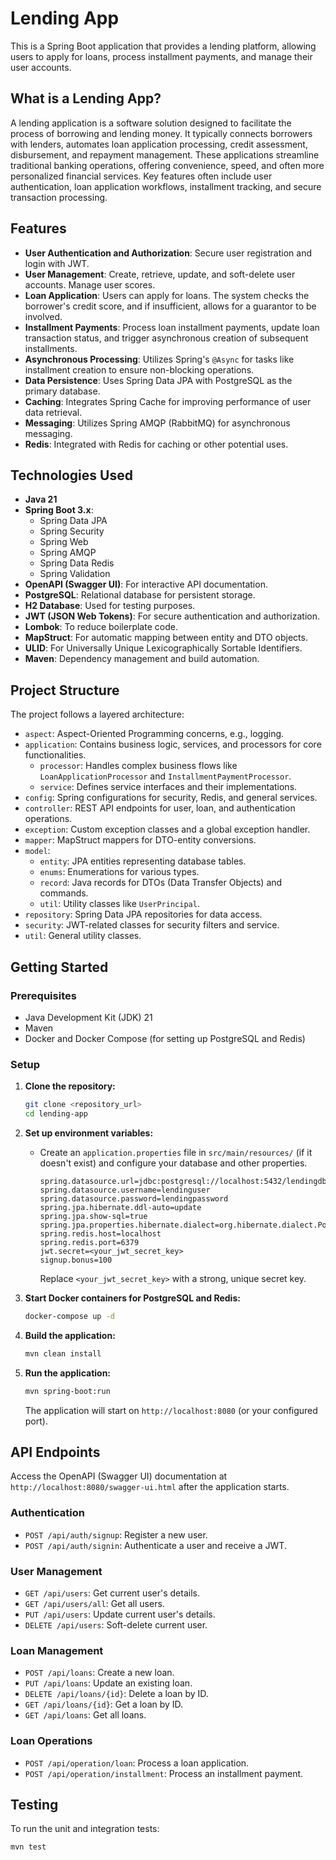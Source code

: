 # Lending App

This is a Spring Boot application that provides a lending platform, allowing users to apply for loans, process installment payments, and manage their user accounts.

## What is a Lending App?

A lending application is a software solution designed to facilitate the process of borrowing and lending money. It typically connects borrowers with lenders, automates loan application processing, credit assessment, disbursement, and repayment management. These applications streamline traditional banking operations, offering convenience, speed, and often more personalized financial services. Key features often include user authentication, loan application workflows, installment tracking, and secure transaction processing.

## Features

*   **User Authentication and Authorization**: Secure user registration and login with JWT.
*   **User Management**: Create, retrieve, update, and soft-delete user accounts. Manage user scores.
*   **Loan Application**: Users can apply for loans. The system checks the borrower's credit score, and if insufficient, allows for a guarantor to be involved.
*   **Installment Payments**: Process loan installment payments, update loan transaction status, and trigger asynchronous creation of subsequent installments.
*   **Asynchronous Processing**: Utilizes Spring's `@Async` for tasks like installment creation to ensure non-blocking operations.
*   **Data Persistence**: Uses Spring Data JPA with PostgreSQL as the primary database.
*   **Caching**: Integrates Spring Cache for improving performance of user data retrieval.
*   **Messaging**: Utilizes Spring AMQP (RabbitMQ) for asynchronous messaging.
*   **Redis**: Integrated with Redis for caching or other potential uses.

## Technologies Used

*   **Java 21**
*   **Spring Boot 3.x**:
    *   Spring Data JPA
    *   Spring Security
    *   Spring Web
    *   Spring AMQP
    *   Spring Data Redis
    *   Spring Validation
*   **OpenAPI (Swagger UI)**: For interactive API documentation.
*   **PostgreSQL**: Relational database for persistent storage.
*   **H2 Database**: Used for testing purposes.
*   **JWT (JSON Web Tokens)**: For secure authentication and authorization.
*   **Lombok**: To reduce boilerplate code.
*   **MapStruct**: For automatic mapping between entity and DTO objects.
*   **ULID**: For Universally Unique Lexicographically Sortable Identifiers.
*   **Maven**: Dependency management and build automation.

## Project Structure

The project follows a layered architecture:

*   `aspect`: Aspect-Oriented Programming concerns, e.g., logging.
*   `application`: Contains business logic, services, and processors for core functionalities.
    *   `processor`: Handles complex business flows like `LoanApplicationProcessor` and `InstallmentPaymentProcessor`.
    *   `service`: Defines service interfaces and their implementations.
*   `config`: Spring configurations for security, Redis, and general services.
*   `controller`: REST API endpoints for user, loan, and authentication operations.
*   `exception`: Custom exception classes and a global exception handler.
*   `mapper`: MapStruct mappers for DTO-entity conversions.
*   `model`:
    *   `entity`: JPA entities representing database tables.
    *   `enums`: Enumerations for various types.
    *   `record`: Java records for DTOs (Data Transfer Objects) and commands.
    *   `util`: Utility classes like `UserPrincipal`.
*   `repository`: Spring Data JPA repositories for data access.
*   `security`: JWT-related classes for security filters and service.
*   `util`: General utility classes.

## Getting Started

### Prerequisites

*   Java Development Kit (JDK) 21
*   Maven
*   Docker and Docker Compose (for setting up PostgreSQL and Redis)

### Setup

1.  **Clone the repository:**
    ```bash
    git clone <repository_url>
    cd lending-app
    ```

2.  **Set up environment variables:**
    *   Create an `application.properties` file in `src/main/resources/` (if it doesn't exist) and configure your database and other properties.
        ```properties
        spring.datasource.url=jdbc:postgresql://localhost:5432/lendingdb
        spring.datasource.username=lendinguser
        spring.datasource.password=lendingpassword
        spring.jpa.hibernate.ddl-auto=update
        spring.jpa.show-sql=true
        spring.jpa.properties.hibernate.dialect=org.hibernate.dialect.PostgreSQLDialect
        spring.redis.host=localhost
        spring.redis.port=6379
        jwt.secret=<your_jwt_secret_key>
        signup.bonus=100
        ```
        Replace `<your_jwt_secret_key>` with a strong, unique secret key.

3.  **Start Docker containers for PostgreSQL and Redis:**
    ```bash
    docker-compose up -d
    ```

4.  **Build the application:**
    ```bash
    mvn clean install
    ```

5.  **Run the application:**
    ```bash
    mvn spring-boot:run
    ```

    The application will start on `http://localhost:8080` (or your configured port).

## API Endpoints

Access the OpenAPI (Swagger UI) documentation at `http://localhost:8080/swagger-ui.html` after the application starts.

### Authentication
*   `POST /api/auth/signup`: Register a new user.
*   `POST /api/auth/signin`: Authenticate a user and receive a JWT.

### User Management
*   `GET /api/users`: Get current user's details.
*   `GET /api/users/all`: Get all users.
*   `PUT /api/users`: Update current user's details.
*   `DELETE /api/users`: Soft-delete current user.

### Loan Management
*   `POST /api/loans`: Create a new loan.
*   `PUT /api/loans`: Update an existing loan.
*   `DELETE /api/loans/{id}`: Delete a loan by ID.
*   `GET /api/loans/{id}`: Get a loan by ID.
*   `GET /api/loans`: Get all loans.

### Loan Operations
*   `POST /api/operation/loan`: Process a loan application.
*   `POST /api/operation/installment`: Process an installment payment.

## Testing

To run the unit and integration tests:

```bash
mvn test
```
